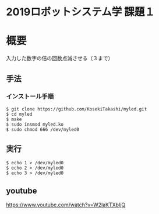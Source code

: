 # 2019ロボットシステム学 課題１  
# 概要  
入力した数字の倍の回数点滅させる（３まで）
## 手法  
### インストール手順
```
$ git clone https://github.com/KosekiTakashi/myled.git
$ cd myled
$ make
$ sudo insmod myled.ko
$ sudo chmod 666 /dev/myled0
```    
## 実行
```
$ echo 1 > /dev/myled0
$ echo 2 > /dev/myled0
$ echo 3 > /dev/myled0
```  
## youtube
https://www.youtube.com/watch?v=W2laKTXbIjQ
